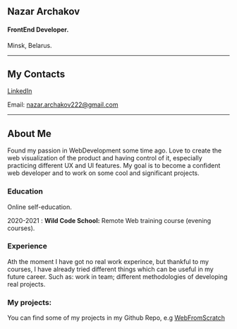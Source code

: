 ## Nazar Archakov

#### FrontEnd Developer.

Minsk, Belarus.

---

## My Contacts

[LinkedIn](https://www.linkedin.com/in/nazar-archakov/ "LinkedIn link")

Email: nazar.archakov222@gmail.com

---

## About Me

Found my passion in WebDevelopment some time ago. Love to create the web visualization of the product and having control of it, especially practicing different UX and UI features. My goal is to become a сonfident web developer and to work on some cool and significant projects.

### Education

Online self-education.

2020-2021
: **Wild Code School:** Remote Web training course (evening courses).

### Experience

Ath the moment I have got no real work experince, but thankful to my courses, I have already tried different things which can be useful in my future career. Such as: work in team; different
methodologies of developing real projects.

### My projects:

You can find some of my projects in my Github Repo,
e.g [WebFromScratch](https://hidemydreams.github.io/WebFromScratch/)
